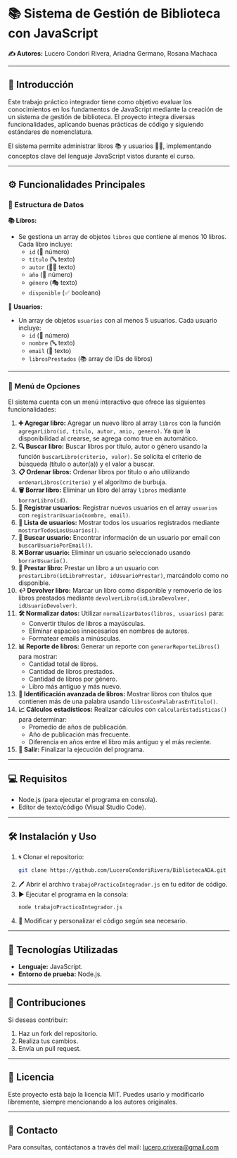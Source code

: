 # 📚 Sistema de Gestión de Biblioteca con JavaScript

**✍️ Autores:** Lucero Condori Rivera, Ariadna Germano, Rosana Machaca

---

## 📖 Introducción
Este trabajo práctico integrador tiene como objetivo evaluar los conocimientos en los fundamentos de JavaScript mediante la creación de un sistema de gestión de biblioteca. El proyecto integra diversas funcionalidades, aplicando buenas prácticas de código y siguiendo estándares de nomenclatura.

El sistema permite administrar libros 📚 y usuarios 👩‍💻, implementando conceptos clave del lenguaje JavaScript vistos durante el curso.

---

## ⚙️ Funcionalidades Principales

### 📂 Estructura de Datos

**📚 Libros:**
- Se gestiona un array de objetos `libros` que contiene al menos 10 libros. Cada libro incluye:
  - `id` (🔢 número)
  - `título` (🔤 texto)
  - `autor` (👨‍💼 texto)
  - `año` (📅 número)
  - `género` (🎭 texto)
  - `disponible` (✅ booleano)

**👤 Usuarios:**
- Un array de objetos `usuarios` con al menos 5 usuarios. Cada usuario incluye:
  - `id` (🔢 número)
  - `nombre` (🔤 texto)
  - `email` (📧 texto)
  - `librosPrestados` (📚 array de IDs de libros)

---

### 📝 Menú de Opciones
El sistema cuenta con un menú interactivo que ofrece las siguientes funcionalidades:

1. **➕ Agregar libro:** Agregar un nuevo libro al array `libros` con la función `agregarLibro(id, titulo, autor, anio, genero)`. Ya que la disponibilidad al crearse, se agrega como true en automático.
2. **🔍 Buscar libro:** Buscar libros por título, autor o género usando la función `buscarLibro(criterio, valor)`. Se solicita el criterio de búsqueda (título o autor(a)) y el valor a buscar. 
3. **📋 Ordenar libros:** Ordenar libros por título o año utilizando `ordenarLibros(criterio)` y el algoritmo de burbuja.
4. **🗑️ Borrar libro:** Eliminar un libro del array `libros` mediante `borrarLibro(id)`.
5. **👥 Registrar usuarios:** Registrar nuevos usuarios en el array `usuarios` con `registrarUsuario(nombre, email)`.
6. **📃 Lista de usuarios:** Mostrar todos los usuarios registrados mediante `mostrarTodosLosUsuarios()`.
7. **🧐 Buscar usuario:** Encontrar información de un usuario por email con `buscarUsuarioPorEmail()`.
8. **❌ Borrar usuario:** Eliminar un usuario seleccionado usando `borrarUsuario()`.
9. **📖 Prestar libro:** Prestar un libro a un usuario con `prestarLibro(idLibroPrestar, idUsuarioPrestar)`, marcándolo como no disponible.
10. **↩️ Devolver libro:** Marcar un libro como disponible y removerlo de los libros prestados mediante `devolverLibro(idLibroDevolver, idUsuarioDevolver)`.
11. **🛠️ Normalizar datos:** Utilizar `normalizarDatos(libros, usuarios)` para:
    - Convertir títulos de libros a mayúsculas.
    - Eliminar espacios innecesarios en nombres de autores.
    - Formatear emails a minúsculas.
12. **📊 Reporte de libros:** Generar un reporte con `generarReporteLibros()` para mostrar:
    - Cantidad total de libros.
    - Cantidad de libros prestados.
    - Cantidad de libros por género.
    - Libro más antiguo y más nuevo.
13. **🔎 Identificación avanzada de libros:** Mostrar libros con títulos que contienen más de una palabra usando `librosConPalabrasEnTitulo()`.
14. **📈 Cálculos estadísticos:** Realizar cálculos con `calcularEstadisticas()` para determinar:
    - Promedio de años de publicación.
    - Año de publicación más frecuente.
    - Diferencia en años entre el libro más antiguo y el más reciente.
15. **🚪 Salir:** Finalizar la ejecución del programa.

---

## 💻 Requisitos

- Node.js (para ejecutar el programa en consola).
- Editor de texto/código (Visual Studio Code).

---

## 🛠️ Instalación y Uso

1. 🌀 Clonar el repositorio:
   ```bash
   git clone https://github.com/LuceroCondoriRivera/BibliotecaADA.git
   ```
2. 🖊️ Abrir el archivo `trabajoPracticoIntegrador.js` en tu editor de código.
3. ▶️ Ejecutar el programa en la consola:
   ```bash
   node trabajoPracticoIntegrador.js
   ```
4. 🔧 Modificar y personalizar el código según sea necesario.

---

## 🧰 Tecnologías Utilizadas

- **Lenguaje:** JavaScript.
- **Entorno de prueba:** Node.js.

---

## 🤝 Contribuciones

Si deseas contribuir:
1. Haz un fork del repositorio.
2. Realiza tus cambios.
3. Envía un pull request.

---

## 📜 Licencia

Este proyecto está bajo la licencia MIT. Puedes usarlo y modificarlo libremente, siempre mencionando a los autores originales.

---

## 📩 Contacto

Para consultas, contáctanos a través del mail: lucero.crivera@gmail.com
